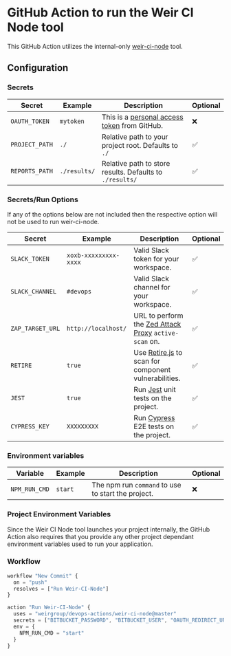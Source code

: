 # GitHub Action to run the Weir CI Node tool

This GitHub Action utilizes the internal-only [weir-ci-node](https://developers.weir/docs/guides/node/weir-ci-node-guide.html) tool.

## Configuration

### Secrets

|Secret|Example|Description|Optional|
|---|---|---|---|
|`OAUTH_TOKEN`|`mytoken`|This is a [personal access token](https://github.com/settings/tokens) from GitHub.|❌|
|`PROJECT_PATH`|`./`|Relative path to your project root. Defaults to `./`|✅|
|`REPORTS_PATH`|`./results/`|Relative path to store results. Defaults to `./results/`|✅|

### Secrets/Run Options

If any of the options below are not included then the respective option will not be used to run weir-ci-node.

|Secret|Example|Description|Optional|
|---|---|---|---|
|`SLACK_TOKEN`|`xoxb-xxxxxxxxx-xxxx`|Valid Slack token for your workspace.|✅|
|`SLACK_CHANNEL`|`#devops`|Valid Slack channel for your workspace.|✅|
|`ZAP_TARGET_URL`|`http://localhost/`|URL to perform the [Zed Attack Proxy](https://developers.weir/docs/guides/zap-guide.html) `active-scan` on.|✅|
|`RETIRE`|`true`|Use [Retire.js](https://retirejs.github.io/retire.js/) to scan for component vulnerabilities.|✅|
|`JEST`|`true`|Run [Jest](https://jestjs.io/) unit tests on the project.|✅|
|`CYPRESS_KEY`|`XXXXXXXXX`|Run [Cypress](https://cypress.io) E2E tests on the project.|✅|

### Environment variables

|Variable|Example|Description|Optional|
|---|---|---|---|
|`NPM_RUN_CMD`|`start`|The npm run `command` to use to start the project.|❌|

### Project Environment Variables

Since the Weir CI Node tool launches your project internally, the GitHub Action also requires that you provide any other project dependant environment variables used to run your application.

### Workflow

```javascript
workflow "New Commit" {
  on = "push"
  resolves = ["Run Weir-CI-Node"]
}

action "Run Weir-CI-Node" {
  uses = "weirgroup/devops-actions/weir-ci-node@master"
  secrets = ["BITBUCKET_PASSWORD", "BITBUCKET_USER", "OAUTH_REDIRECT_URL", "PROJECT_PATH", "REPORTS_PATH", "RETIRE", "SLACK_CHANNEL", "SLACK_TOKEN" "ZAP_TARGET_URL"]
  env = {
    NPM_RUN_CMD = "start"
  }
}
```